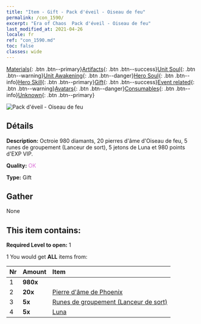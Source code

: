 ```yaml
---
title: "Item - Gift - Pack d'éveil - Oiseau de feu"
permalink: /con_1590/
excerpt: "Era of Chaos  Pack d'éveil - Oiseau de feu"
last_modified_at: 2021-04-26
locale: fr
ref: "con_1590.md"
toc: false
classes: wide
---
```

 [Materials](/ItemsFR/){: .btn .btn--primary}[Artifacts](/ItemsFR/Artifacts/){: .btn .btn--success}[Unit Soul](/ItemsFR/UnitSoul/){: .btn .btn--warning}[Unit Awakening](/ItemsFR/UnitAwakening/){: .btn .btn--danger}[Hero Soul](/ItemsFR/HeroSoul/){: .btn .btn--info}[Hero Skill](/ItemsFR/HeroSkill/){: .btn .btn--primary}[Gift](/ItemsFR/Gift/){: .btn .btn--success}[Event related](/ItemsFR/Events/){: .btn .btn--warning}[Avatars](/ItemsFR/Avatars/){: .btn .btn--danger}[Consumables](/ItemsFR/Consumables/){: .btn .btn--info}[Unknown](/ItemsFR/Unknown/){: .btn .btn--primary}

 ![Pack d'éveil - Oiseau de feu](/images/t/i_907202.png)

## Détails
 **Description:** Octroie 980 diamants, 20 pierres d'âme d'Oiseau de feu, 5 runes de groupement (Lanceur de sort), 5 jetons de Luna et 980 points d'EXP VIP.

 **Quality:** <span style="color: #DA70D6">OK</span>

 **Type:** Gift

## Gather

  None

## This item contains:

 **Required Level to open:** 1

 1 You would get **ALL** items  from:

  | Nr | Amount |     Item    |
  |:---|:-------|:------------|
  | 1 |  **980x** | <i class="fas fa-gem"/> |  | 
  | 2 |  **20x** | [Pierre d'âme de Phoenix](/ItemsFR/unt_348/) |  | 
  | 3 |  **5x** | [Runes de groupement (Lanceur de sort)](/ItemsFR/con_746/) |  | 
  | 4 |  **5x** | [Luna](/ItemsFR/her_378/) |  | 

